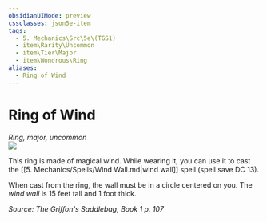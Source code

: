```yaml
---
obsidianUIMode: preview
cssclasses: json5e-item
tags:
  - 5. Mechanics\Src\5e\(TGS1)
  - item\Rarity\Uncommon
  - item\Tier\Major
  - item\Wondrous\Ring
aliases:
  - Ring of Wind
---
```

# Ring of Wind
*Ring, major, uncommon*  
![](https://raw.githubusercontent.com/TheGiddyLimit/homebrew/master/_img/TGS1/Ring-of-Wind.webp#right)  


This ring is made of magical wind. While wearing it, you can use it to cast the [[5. Mechanics/Spells/Wind Wall.md\|wind wall]] spell (spell save DC 13).

When cast from the ring, the wall must be in a circle centered on you. The *wind wall* is 15 feet tall and 1 foot thick.

*Source: The Griffon's Saddlebag, Book 1 p. 107*
